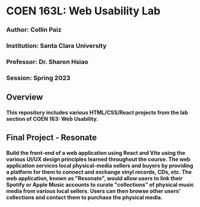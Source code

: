 # COEN 163L: Web Usability Lab

### Author: Collin Paiz

### Institution: Santa Clara University

### Professor: Dr. Sharon Hsiao

### Session: Spring 2023

## Overview

#### This repository includes various HTML/CSS/React projects from the lab section of COEN 163: Web Usability.

## Final Project - Resonate

#### Build the front-end of a web application using React and Vite using the various UI/UX design principles learned throughout the course. The web application services local physical-media sellers and buyers by providing a platform for them to connect and exchange vinyl records, CDs, etc. The web application, known as "Resonate", would allow users to link their Spotify or Apple Music accounts to curate "collections" of physical music media from various local sellers. Users can then browse other users' collections and contact them to purchase the physical media.
